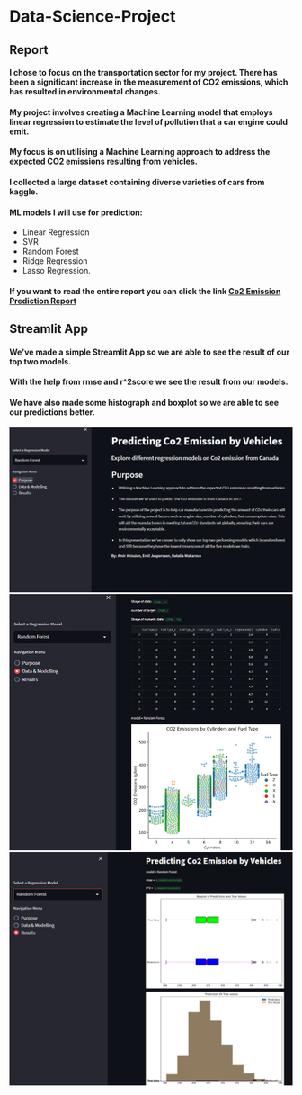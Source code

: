 # Data-Science-Project
## Report
#### I chose to focus on the transportation sector for my project. There has been a significant increase in the measurement of CO2 emissions, which has resulted in environmental changes. 
#### My project involves creating a Machine Learning model that employs linear regression to estimate the level of pollution that a car engine could emit. 
#### My focus is on utilising a Machine Learning approach to address the expected CO2 emissions resulting from vehicles.
#### I collected a large dataset containing diverse varieties of cars from kaggle.
#### ML models I will use for prediction: 
* Linear Regression 
* SVR 
* Random Forest 
* Ridge Regression
* Lasso Regression. 
#### If you want to read the entire report you can click the link [Co2 Emission Prediction Report](https://github.com/EmilHJ98/Data-Science-Project/blob/main/Project_report.pdf)

## Streamlit App
#### We've made a simple Streamlit App so we are able to see the result of our top two models. 
#### With the help from rmse and r^2score we see the result from our models.
#### We have also made some histograph and boxplot so we are able to see our predictions better.

![Purpose](https://github.com/EmilHJ98/Data-Science-Project/blob/main/Image%20folder/Streamlit_page1.png)
![Data and models](https://github.com/EmilHJ98/Data-Science-Project/blob/main/Image%20folder/Streamlit_page2.png)
![Results](https://github.com/EmilHJ98/Data-Science-Project/blob/main/Image%20folder/Streamlit_page3.png)


